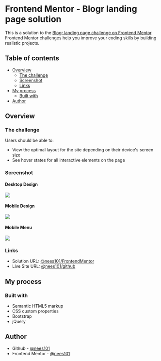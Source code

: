 # Frontend Mentor - Blogr landing page solution

This is a solution to the [Blogr landing page challenge on Frontend Mentor](https://www.frontendmentor.io/challenges/blogr-landing-page-EX2RLAApP). Frontend Mentor challenges help you improve your coding skills by building realistic projects.

## Table of contents

- [Overview](#overview)
  - [The challenge](#the-challenge)
  - [Screenshot](#screenshot)
  - [Links](#links)
- [My process](#my-process)
  - [Built with](#built-with)
- [Author](#author)


## Overview

### The challenge

Users should be able to:

- View the optimal layout for the site depending on their device's screen size
- See hover states for all interactive elements on the page

### Screenshot

#### Desktop Design

![](./FinalDesignScreenshots/Desktop_version.png)

#### Mobile Design

![](./FinalDesignScreenshots/Mobile_version.png)

#### Mobile Menu

![](./FinalDesignScreenshots/Mobile_menu.png)


### Links

- Solution URL: [@nees101/FrontendMentor](https://www.frontendmentor.io/solutions/blogr-landing-page-using-custom-css-properties-bootstrap-and-jquery-dtOZ0VLxJ)
- Live Site URL: [@nees101/github](https://nees101.github.io/blogr-landing-page-main/)

## My process

### Built with

- Semantic HTML5 markup
- CSS custom properties
- Bootstrap
- jQuery


## Author

- Github - [@nees101](https://www.github.com/nees101)
- Frontend Mentor - [@nees101](https://www.frontendmentor.io/profile/nees101)
